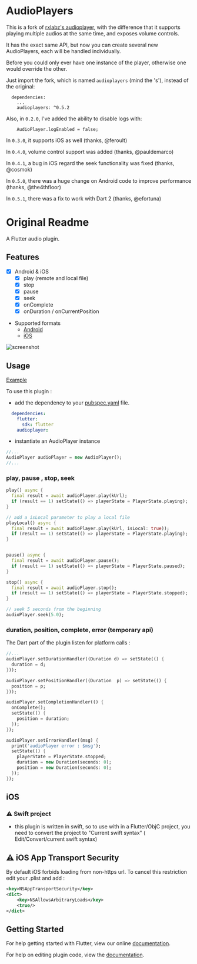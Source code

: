 # AudioPlayers

This is a fork of [rxlabz's audioplayer](https://github.com/rxlabz/audioplayer), with the difference that it supports playing multiple audios at the same time, and exposes volume controls.

It has the exact same API, but now you can create several new AudioPlayers, each will be handled individually.

Before you could only ever have one instance of the player, otherwise one would override the other.

Just import the fork, which is named `audioplayers` (mind the 's'), instead of the original:

```
  dependencies:
    ...
    audioplayers: ^0.5.2
```

Also, in `0.2.0`, I've added the ability to disable logs with:

```
    AudioPlayer.logEnabled = false;
```

In `0.3.0`, it supports iOS as well (thanks, @feroult)

In `0.4.0`, volume control support was added (thanks, @pauldemarco)

In `0.4.1`, a bug in iOS regard the seek functionality was fixed (thanks, @cosmok)

In `0.5.0`, there was a huge change on Android code to improve performance (thanks, @the4thfloor)

In `0.5.1`, there was a fix to work with Dart 2 (thanks, @efortuna)

# Original Readme

A Flutter audio plugin. 
 
## Features
 
- [x] Android & iOS
  - [x] play (remote and local file)
  - [x] stop
  - [x] pause
  - [x] seek
  - [x] onComplete
  - [x] onDuration / onCurrentPosition

- Supported formats 
  - [Android](https://developer.android.com/guide/topics/media/media-formats.html)
  - [iOS](http://www.techotopia.com/index.php/Playing_Audio_on_iOS_8_using_AVAudioPlayer#Supported_Audio_Formats)

![screenshot](https://github.com/rxlabz/audioplayer/blob/master/screenshot.png?raw=true)

## Usage

[Example](https://github.com/rxlabz/audioplayer/blob/master/example/lib/main.dart) 

To use this plugin : 

- add the dependency to your [pubspec.yaml](https://github.com/rxlabz/audioplayer/blob/master/example/pubspec.yaml) file.

```yaml
  dependencies:
    flutter:
      sdk: flutter
    audioplayer:
```

- instantiate an AudioPlayer instance

```dart
//...
AudioPlayer audioPlayer = new AudioPlayer();
//...
```

### play, pause , stop, seek

```dart
play() async {
  final result = await audioPlayer.play(kUrl);
  if (result == 1) setState(() => playerState = PlayerState.playing);
}

// add a isLocal parameter to play a local file
playLocal() async {
  final result = await audioPlayer.play(kUrl, isLocal: true));
  if (result == 1) setState(() => playerState = PlayerState.playing);
}


pause() async {
  final result = await audioPlayer.pause();
  if (result == 1) setState(() => playerState = PlayerState.paused);
}

stop() async {
  final result = await audioPlayer.stop();
  if (result == 1) setState(() => playerState = PlayerState.stopped);
}

// seek 5 seconds from the beginning
audioPlayer.seek(5.0);

```

### duration, position, complete, error (temporary api) 

The Dart part of the plugin listen for platform calls :

```dart
//...
audioPlayer.setDurationHandler((Duration d) => setState(() {
  duration = d;
}));

audioPlayer.setPositionHandler((Duration  p) => setState(() {
  position = p;
}));

audioPlayer.setCompletionHandler(() {
  onComplete();
  setState(() {
    position = duration;
  });
});

audioPlayer.setErrorHandler((msg) {
  print('audioPlayer error : $msg');
  setState(() {
    playerState = PlayerState.stopped;
    duration = new Duration(seconds: 0);
    position = new Duration(seconds: 0);
  });
});
```

## iOS
   
### :warning: Swift project

- this plugin is written in swift, so to use with in a Flutter/ObjC project, 
you need to convert the project to "Current swift syntax" ( Edit/Convert/current swift syntax)  

## :warning: iOS App Transport Security

By default iOS forbids loading from non-https url. To cancel this restriction edit your .plist and add :
 
```xml
<key>NSAppTransportSecurity</key>
<dict>
    <key>NSAllowsArbitraryLoads</key>
    <true/>
</dict>
```

## Getting Started

For help getting started with Flutter, view our online
[documentation](http://flutter.io/).

For help on editing plugin code, view the [documentation](https://flutter.io/platform-plugins/#edit-code).
